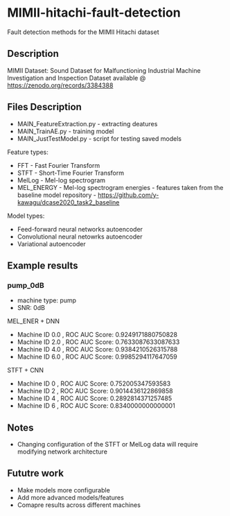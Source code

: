 # MIMII-hitachi-fault-detection
Fault detection methods for the MIMII Hitachi dataset

## Description 
MIMII Dataset: Sound Dataset for Malfunctioning Industrial Machine Investigation and Inspection
Dataset available @ https://zenodo.org/records/3384388

## Files Description
- MAIN_FeatureExtraction.py  - extracting deatures
- MAIN_TrainAE.py            - training model 
- MAIN_JustTestModel.py      - script for testing saved models 

Feature types:
- FFT - Fast Fourier Transform
- STFT - Short-Time Fourier Transform
- MelLog - Mel-log spectrogram
- MEL_ENERGY -  Mel-log spectrogram energies - features taken from the baseline model repository 
              - https://github.com/y-kawagu/dcase2020_task2_baseline

Model types:
 - Feed-forward neural networks autoencoder
 - Convolutional neural netowrks autoencoder
 - Variational autoencoder 

## Example results

### pump_0dB
- machine type: pump
- SNR: 0dB 

MEL_ENER + DNN 
- Machine ID 0.0 , ROC AUC Score:  0.9249171880750828 
- Machine ID 2.0 , ROC AUC Score:  0.7633087633087633
- Machine ID 4.0 , ROC AUC Score:  0.9384210526315788
- Machine ID 6.0 , ROC AUC Score:  0.9985294117647059

STFT + CNN
- Machine ID 0 , ROC AUC Score:  0.752005347593583
- Machine ID 2 , ROC AUC Score:  0.9014436122869858
- Machine ID 4 , ROC AUC Score:  0.2892814371257485
- Machine ID 6 , ROC AUC Score:  0.8340000000000001


## Notes 
- Changing configuration of the STFT or MelLog data will require 
  modifying network architecture 

## Fututre work 
 
- Make models more configurable
- Add more advanced models/features
- Comapre results across different machines 

